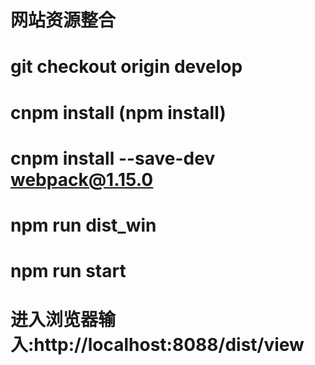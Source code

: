 # 网站资源整合

# git checkout origin develop
# cnpm install (npm install)
# cnpm install --save-dev webpack@1.15.0
# npm run dist_win
# npm run start
# 进入浏览器输入:http://localhost:8088/dist/view